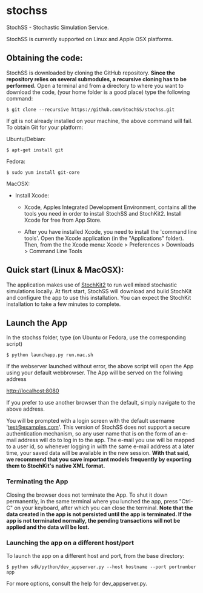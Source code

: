 stochss
=======

StochSS - Stochastic Simulation Service.  

StochSS is currently supported on Linux and Apple OSX platforms. 

## Obtaining the code:

StochSS is downloaded by cloning the GitHub repository. **Since the repository relies on several submodules, a recursive cloning has to be performed.** Open a terminal and from a directory to where you want to download the code,
(your home folder is a good place) type the following command:

    $ git clone --recursive https://github.com/StochSS/stochss.git

If git is not already installed on your machine, the above command will fail. To obtain Git for your platform:

Ubuntu/Debian:

    $ apt-get install git
  
Fedora:

    $ sudo yum install git-core

MacOSX:


* Install Xcode:
    * Xcode, Apples Integrated Development Environment, contains all the tools you need in order to install StochSS and StochKit2.
 Install Xcode for free from App Store. 

    * After you have installed Xcode, you need to install the 'command line tools'. Open the Xcode application (in the "Applications" folder). Then, from the the Xcode menu:
      Xcode > Preferences > Downloads > Command Line Tools    
  

## Quick start (Linux & MacOSX):
  
The application makes use of [StochKit2](http://www.engineering.ucsb.edu/~cse/StochKit/) to run well mixed stochastic
simulations locally. At fisrt start, StochSS will download and build StochKit and configure the app to use this installation. 
You can expect the StochKit installation to take a few minutes to complete. 


## Launch the App

In the stochss folder, type (on Ubuntu or Fedora, use the corresponding script)

    $ python launchapp.py run.mac.sh

If the webserver launched without error, the above script will open the App using your default webbrowser. The App will be served on the follwing address

[http://localhost:8080](http://localhost:8080)

If you prefer to use another browser than the default, simply navigate to the above address. 

You will be prompted with a login screen with the default username 'test@examples.com'. This version of StochSS does not support 
a secure authentication mechanism, so any user name that is on the form of an e-mail address will do to log in to the app. 
The e-mail you use will be mapped to a user id, so whenever logging in with the same e-mail address at a later time, 
your saved data will be available in the new session. **With that said, we recommend that you save important models frequently by exporting them to StochKit's native XML format.**

### Terminating the App 

Closing the browser does not terminate the App. To shut it down permanently, in the same terminal where you lunched the app,
press "Ctrl-C" on your keyboard, after which you can close the terminal. **Note that the data created in the app is not persisted until the app is terminated. If the app is not terminated normally, the pending transactions will not be applied and the data will be lost.** 


### Launching the app on a different host/port

To launch the app on a different host and port, from the base directory:

    $ python sdk/python/dev_appserver.py --host hostname --port portnumber app
    
For more options, consult the help for dev_appserver.py.




